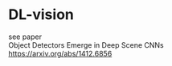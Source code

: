 # DL-vision
see paper<br>
Object Detectors Emerge in Deep Scene CNNs<br>
https://arxiv.org/abs/1412.6856
